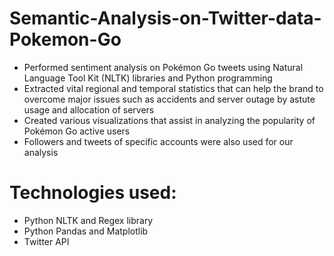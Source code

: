 # Semantic-Analysis-on-Twitter-data-Pokemon-Go
-	Performed sentiment analysis on  Pokémon Go tweets using Natural Language Tool Kit (NLTK) libraries and Python programming
-	Extracted vital regional and temporal statistics that can help the brand to overcome major issues such as accidents and server outage by astute usage and allocation of servers 
-	Created various visualizations that assist in analyzing the popularity of Pokémon Go active users
- Followers and tweets of specific accounts were also used for our analysis

# Technologies used:
- Python NLTK and Regex library
- Python Pandas and Matplotlib
- Twitter API
